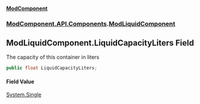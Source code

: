 #### [ModComponent](index.md 'index')
### [ModComponent.API.Components](index.md#ModComponent.API.Components 'ModComponent.API.Components').[ModLiquidComponent](ModLiquidComponent.md 'ModComponent.API.Components.ModLiquidComponent')

## ModLiquidComponent.LiquidCapacityLiters Field

The capacity of this container in liters

```csharp
public float LiquidCapacityLiters;
```

#### Field Value
[System.Single](https://docs.microsoft.com/en-us/dotnet/api/System.Single 'System.Single')